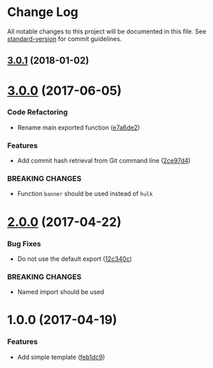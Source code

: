 # Change Log

All notable changes to this project will be documented in this file. See [standard-version](https://github.com/conventional-changelog/standard-version) for commit guidelines.

<a name="3.0.1"></a>
## [3.0.1](https://github.com/njakob/hulk/compare/v3.0.0...v3.0.1) (2018-01-02)



<a name="3.0.0"></a>
# [3.0.0](https://github.com/njakob/hulk/compare/v2.0.0...v3.0.0) (2017-06-05)


### Code Refactoring

* Rename main exported function ([e7a6de2](https://github.com/njakob/hulk/commit/e7a6de2))


### Features

* Add commit hash retrieval from Git command line ([2ce97d4](https://github.com/njakob/hulk/commit/2ce97d4))


### BREAKING CHANGES

* Function `banner` should be used instead of `hulk`



<a name="2.0.0"></a>
# [2.0.0](https://github.com/njakob/hulk/compare/v1.0.0...v2.0.0) (2017-04-22)


### Bug Fixes

* Do not use the default export ([12c340c](https://github.com/njakob/hulk/commit/12c340c))


### BREAKING CHANGES

* Named import should be used



<a name="1.0.0"></a>
# 1.0.0 (2017-04-19)


### Features

* Add simple template ([feb1dc9](https://github.com/njakob/hulk/commit/feb1dc9))
